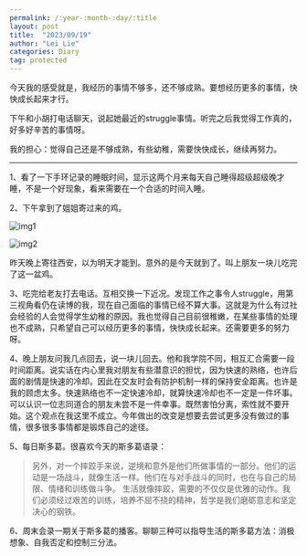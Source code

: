 ```yaml
---
permalink: /:year-:month-:day/:title
layout: post
title:  "2023/09/19"
author: "Lei Lie"
categories: Diary
tag: protected
---
```


今天我的感受就是，我经历的事情不够多，还不够成熟。要想经历更多的事情，快快成长起来才行。

下午和小胡打电话聊天，说起她最近的struggle事情。听完之后我觉得工作真的，好多好辛苦的事情呀。

我的担心：觉得自己还是不够成熟，有些幼稚，需要快快成长，继续再努力。

---

1、看了一下手环记录的睡眠时间，显示这两个月来每天自己睡得超级超级晚才睡，不是一个好现象，看来需要在一个合适的时间入睡。

2、下午拿到了姐姐寄过来的鸡。

![img1](../../images/img-2023-09-19/img1.webp)

![img2](../../images/img-2023-09-19/img2.webp)

昨天晚上寄往西安，以为明天才能到。意外的是今天就到了。叫上朋友一块儿吃完了这一盆鸡。

3、吃完给老友打去电话。互相交换一下近况。发现工作之事令人struggle，用第三视角看仍在读博的我，现在自己面临的事情已经不算大事。这就是为什么有过社会经验的人会觉得学生幼稚的原因。我也觉得自己目前很稚嫩，在某些事情的处理也不成熟，只希望自己可以经历更多的事情，快快成长起来。还需要更多的努力呀。

4、晚上朋友问我几点回去，说一块儿回去。他和我学院不同，相互汇合需要一段时间距离。说实话在内心里我对朋友有些潜意识的担忧，因为快速的熟络，也许后面的剧情是快速的冷却。因此在交友时会有防护机制一样的保持安全距离。也许是我的顾虑太多。快速熟络也不一定快速冷却，就算快速冷却也不一定是一件坏事。可以认识一位志同道合的朋友未尝不是一件幸事。既然害怕分离，索性就不要开始。这个观点在我这里不成立。今年做出的改变是想要去尝试更多没有做过的事情，很多很多事情都是锻炼自己的途径。

5、每日斯多葛。很喜欢今天的斯多葛语录：

> 另外，对一个摔跤手来说，逆境和意外是他们所做事情的一部分。他们的运动是一场战斗，就像生活一样。他们在与对手战斗的同时，也在与自己的局限、情绪和训练做斗争。
> 生活就像摔跤，需要的不仅仅是优雅的动作。我们必须经过艰苦的训练，培养不屈不挠的精神，哲学是我们磨砺意志和坚定决心的钢铁。

6、周末会录一期关于斯多葛的播客。聊聊三种可以指导生活的斯多葛方法：消极想象、自我否定和控制三分法。
